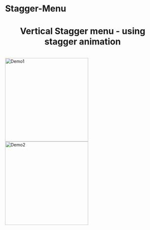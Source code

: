 # Stagger-Menu

<h1 style="text-align:center">Vertical Stagger menu - using stagger animation</h1><br/>
<img style="width:270px;float:left" src="http://i.imgur.com/LhEPYxw.jpg" alt="Demo1">
<img style="width:270px;float:left" src="http://i.imgur.com/pOQeEuw.jpg" alt="Demo2">
